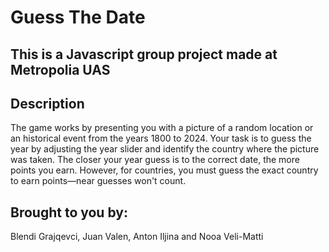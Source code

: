 # Guess The Date

## This is a Javascript group project made at Metropolia UAS

## Description

The game works by presenting you with a picture of a random
location or an historical event from the years 1800 to 2024.
Your task is to guess the year by adjusting the year slider and
identify the country where the picture was taken. The closer
your year guess is to the correct date, the more points you
earn. However, for countries, you must guess the exact country
to earn points—near guesses won't count.

## Brought to you by:

Blendi Grajqevci, Juan Valen, Anton Iljina and Nooa Veli-Matti

